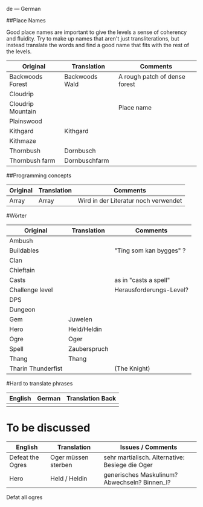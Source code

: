 de — German

##Place Names

Good place names are important to give the levels a sense of coherency and fluidity.  Try to make up names that aren't just transliterations, but instead translate the words and find a good name that fits with the rest of the levels.

| Original         | Translation     | Comments                      |
|------------------|-----------------|-------------------------------|
| Backwoods Forest | Backwoods Wald  | A rough patch of dense forest |
| Cloudrip         |        |  |
| Cloudrip Mountain|  | Place name                    |
| Plainswood       |        |                               |
| Kithgard         | Kithgard        |                               |
| Kithmaze         |    |                               |
| Thornbush        | Dornbusch        |                 |
| Thornbush farm   | Dornbuschfarm |                               |

##Programming concepts

| Original | Translation | Comments |
|----------|-------------|----------|
| Array    | Array       | Wird in der Literatur noch verwendet|

#Wörter

| Original   | Translation    | Comments               |
|------------|----------------|------------------------|
| Ambush     |  |                        |
| Buildables |   | "Ting som kan bygges" ?|
| Clan       |          |                        |
| Chieftain  |        |                        |
| Casts      |         | as in "casts a spell"  |
|Challenge level||Herausforderungs-Level? |
| DPS        |           |       |
| Dungeon    |                |                        |
| Gem        | Juwelen        |                        |
| Hero       | Held/Heldin    |                        |
| Ogre       | Oger           |               |
| Spell      | Zauberspruch   |     |
| Thang      | Thang          | |
| Tharin Thunderfist          |    | (The Knight) |

#Hard to translate phrases


|English                  |German                             |Translation Back|
|-------------------------|-----------------------------------|----------------|
||||

# To be discussed

|English               |Translation|                    Issues / Comments                                   |
|----------------------|-------------------------------|----------------------------------------------------|
|Defeat the Ogres      |Oger müssen sterben            | sehr martialisch. Alternative: Besiege die Oger    |
|Hero                  |Held / Heldin                  | generisches Maskulinum? Abwechseln? Binnen_I?      |
Defat all ogres 
